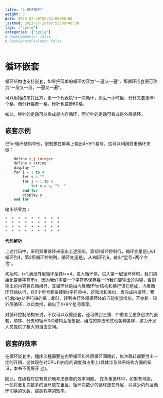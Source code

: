 ```yaml
---
title: "3.循环嵌套"
weight: 3
date: 2023-07-20T08:53:09+08:00
lastmod: 2023-07-20T08:53:09+08:00
tags: ["cycle"]
categories: ["cycle"]
# bookComments: false
# bookSearchExclude: false
---
```


# 循环嵌套

循环结构也支持嵌套，如果把简单的循环内容为“一遍又一遍”，那循环嵌套便可称为“一层又一层，一遍又一遍”。

可以用始终来打比方，走一个代表执行一次循环，那么一小时里，分针又要走60个格，而分针每走一格，秒针也要走60格。

如此，秒针的走动可以看成是内存循环，而分针的走动可看成是外层循环。

## 嵌套示例

已for循环结构举例，限制想在屏幕上输出4*9个星号，这可以利用双重循环来做：

```sql
    define i,j integer
    define s string
    display ""
    for i = 1 to 4
        let s = ""
        for j = 1 to 9
            let s = s, "*  "
        end for
        display s
    end for
```
输出结果为：
```
*  *  *  *  *  *  *  *  *
*  *  *  *  *  *  *  *  *
*  *  *  *  *  *  *  *  *
*  *  *  *  *  *  *  *  *
```

**代码解析**

上述代码中，采用双重循环来画出上述图形，第1层循环控制行，循环变量是i,从1循环到4，第2层循环控制列，循环变量是j，从1循环到9，输出“星号+两个空格”。

初始时，i=1,满足外层循环条件i<=4，进人循环体，进入第一层循环体时，我们初始化变量字符串s，因为我们需要一个字符串保存每一行我们要输出的内容，否则输出的内容将自动换行，其循环体是由内层循环for结构和换行语句组成，内层循环开始执行，将9个星号都拼接到s字符串中，这和求和类似，当完成内循环，我们diplay处字符串的值；此时，转到执行外部循环体的自动变量增加，开始新一轮外层循环，以此类推，输出了4*9个星号图案。

对循环控制结构来说，不仅可以双重嵌套，还可做到三重、四重甚至更多层次的嵌套，顺序、分支和循环3种结构互相搭配，组成的算法形式也各种各样，这为开发人员提供了极大的自由空间。


## 嵌套的效率


在循环嵌套中，程序流程需要在内层循环和外层循环间跳转，每次跳转都要付出一定的开销，这体现在对CPU和内存的调度和占用上(具体涉及体系结构方面的知识，本书不再展开
述)。

因此，在编程时应有意识地考虑嵌套的效率问题。
在多重循环中，如果有可能，一般将重复次数多的循环放在里层，循环次数少的循环放在外层，以减少内外层循环切换的次数，提高程序的效率。
